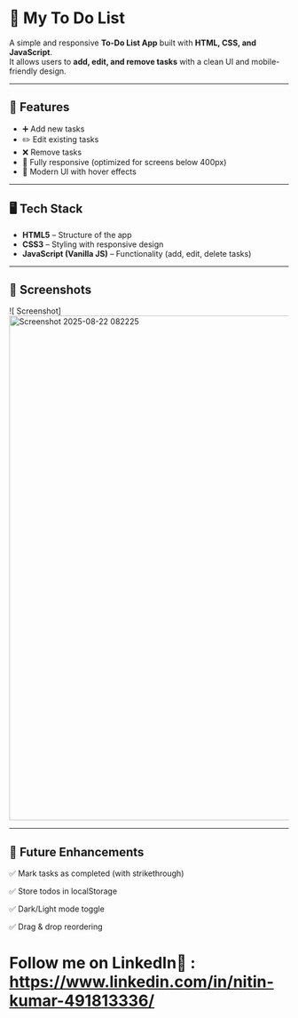 # 📝 My To Do List

A simple and responsive **To-Do List App** built with **HTML, CSS, and JavaScript**.  
It allows users to **add, edit, and remove tasks** with a clean UI and mobile-friendly design.  

---

## 🚀 Features
- ➕ Add new tasks  
- ✏️ Edit existing tasks  
- ❌ Remove tasks  
- 📱 Fully responsive (optimized for screens below 400px)  
- 🎨 Modern UI with hover effects  

---

## 🖥️ Tech Stack
- **HTML5** – Structure of the app  
- **CSS3** – Styling with responsive design  
- **JavaScript (Vanilla JS)** – Functionality (add, edit, delete tasks)  

---

## 📸 Screenshots

![ Screenshot] <img width="1913" height="909" alt="Screenshot 2025-08-22 082225" src="https://github.com/user-attachments/assets/f71aa44c-20c3-442c-882b-75c11528226d" />

---

## 🔮 Future Enhancements

✅ Mark tasks as completed (with strikethrough)

✅ Store todos in localStorage

✅ Dark/Light mode toggle

✅ Drag & drop reordering

 # Follow me on LinkedIn🚀 : https://www.linkedin.com/in/nitin-kumar-491813336/
